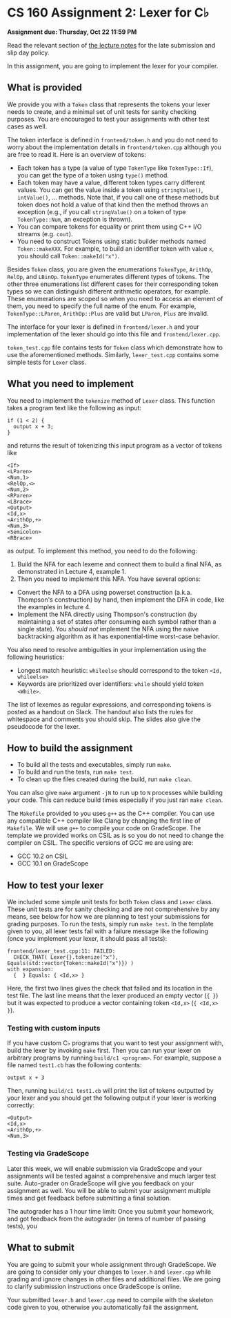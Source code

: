 # CS 160 Assignment 2: Lexer for C♭

**Assignment due: Thursday, Oct 22 11:59 PM**

Read the relevant section of [the lecture
notes](https://cs.ucsb.edu/~emre/cs160/lecture-notes.html) for the
late submission and slip day policy.

In this assignment, you are going to implement the lexer for your
compiler.

## What is provided

We provide you with a `Token` class that represents the tokens your
lexer needs to create, and a minimal set of unit tests for sanity
checking purposes. You are encouraged to test your assignments with
other test cases as well.

The token interface is defined in `frontend/token.h` and you do not
need to worry about the implementation details in `frontend/token.cpp`
although you are free to read it. Here is an overview of tokens:
  - Each token has a type (a value of type `TokenType` like
    `TokenType::If`), you can get the type of a token using `type()`
    method.
  - Each token may have a value, different token types carry different
    values. You can get the value inside a token using
    `stringValue()`, `intValue()`, ... methods. Note that, if you call
    one of these methods but token does not hold a value of that kind
    then the method throws an exception (e.g., if you call
    `stringValue()` on a token of type `TokenType::Num`, an exception
    is thrown).
  - You can compare tokens for equality or print them using C++ I/O
    streams (e.g. `cout`).
  - You need to construct Tokens using static builder methods named
    `Token::makeXXX`. For example, to build an identifier token with
    value `x`, you should call `Token::makeId("x")`.

Besides `Token` class, you are given the enumerations `TokenType`,
`ArithOp`, `RelOp`, and `LBinOp`. `TokenType` enumerates different
types of tokens. The other three enumerations list different cases for
their corresponding token types so we can distinguish different
arithmetic operators, for example. These enumerations are scoped so
when you need to access an element of them, you need to specify the
full name of the enum. For example, `TokenType::LParen`,
`ArithOp::Plus` are valid but `LParen`, `Plus` are invalid.

The interface for your lexer is defined in `frontend/lexer.h` and your
implementation of the lexer should go into this file and
`frontend/lexer.cpp`.
  
`token_test.cpp` file contains tests for `Token` class which
demonstrate how to use the aforementioned methods. Similarly,
`lexer_test.cpp` contains some simple tests for `Lexer` class.

## What you need to implement

You need to implement the `tokenize` method of `Lexer` class. This
function takes a program text like the following as input:

```
if (1 < 2) {
  output x + 3;
}
```

and returns the result of tokenizing this input program as a vector of
tokens like

```
<If>
<LParen>
<Num,1>
<RelOp,<>
<Num,2>
<RParen>
<LBrace>
<Output>
<Id,x>
<ArithOp,+>
<Num,3>
<Semicolon>
<RBrace>
```

as output. To implement this method, you need to do the following:

1. Build the NFA for each lexeme and connect them to build a final
   NFA, as demonstrated in Lecture 4, example 1.
2. Then you need to implement this NFA. You have several options:
  - Convert the NFA to a DFA using powerset construction
    (a.k.a. Thompson's construction) by hand, then implement the DFA
    in code, like the examples in lecture 4.
  - Implement the NFA directly using Thompson's construction (by
   maintaining a set of states after consuming each symbol rather than
   a single state). You *should not* implement the NFA using the naive
   backtracking algorithm as it has exponential-time worst-case
   behavior.
  
  You also need to resolve ambiguities in your implementation using
  the following heuristics:
  - Longest match heuristic: `whileelse` should correspond to the
    token `<Id, whileelse>`
  - Keywords are prioritized over identifiers: `while` should yield
    token `<While>`.

The list of lexemes as regular expressions, and corresponding tokens
is posted as a handout on Slack. The handout also lists the rules for
whitespace and comments you should skip. The slides also give the
pseudocode for the lexer.

## How to build the assignment

 - To build all the tests and executables, simply run `make`.
 - To build and run the tests, run `make test`.
 - To clean up the files created during the build, run `make clean`.

You can also give `make` argument `-jN` to run up to `N` processes
while building your code. This can reduce build times especially if
you just ran `make clean`.

The `Makefile` provided to you uses `g++` as the C++ compiler. You can
use any compatible C++ compiler like Clang by changing the first line
of `Makefile`. We will use `g++` to compile your code on
GradeScope. The template we provided works on CSIL as is so you do not
need to change the compiler on CSIL. The specific versions of GCC we
are using are:

- GCC 10.2 on CSIL
- GCC 10.1 on GradeScope

## How to test your lexer

We included some simple unit tests for both `Token` class and `Lexer`
class.  These unit tests are for sanity checking and are not
comprehensive by any means, see below for how we are planning to test
your submissions for grading purposes.  To run the tests, simply run
`make test`. In the template given to you, all lexer tests fail with a
failure message like the following (once you implement your lexer, it
should pass all tests):

```
frontend/lexer_test.cpp:11: FAILED:
  CHECK_THAT( Lexer{}.tokenize("x"), Equals(std::vector{Token::makeId("x")}) )
with expansion:
  {  } Equals: { <Id,x> }
```

Here, the first two lines gives the check that failed and its location
in the test file. The last line means that the lexer produced an empty
vector (`{ }`) but it was expected to produce a vector containing
token `<Id,x>` (`{ <Id,x> }`).

### Testing with custom inputs

If you have custom C♭ programs that you want to test your assignment
with, build the lexer by invoking `make` first. Then you can run your
lexer on arbitrary programs by running `build/c1 <program>`. For
example, suppose a file named `test1.cb` has the following contents:

```
output x + 3
```

Then, running `build/c1 test1.cb` will print the list of tokens
outputted by your lexer and you should get the following output if
your lexer is working correctly:

```
<Output>
<Id,x>
<ArithOp,+>
<Num,3>
```

### Testing via GradeScope

Later this week, we will enable submission via GradeScope and your
assignments will be tested against a comprehensive and much larger
test suite. Auto-grader on GradeScope will give you feedback on your
assignment as well. You will be able to submit your assignment
multiple times and get feedback before submitting a final solution.

The autograder has a 1 hour time limit: Once you submit your homework,
and got feedback from the autograder (in terms of number of passing
tests), you

## What to submit

You are going to submit your whole assignment through GradeScope. We
are going to consider only your changes to `lexer.h` and `lexer.cpp`
while grading and ignore changes in other files and additional
files. We are going to clarify submission instructions once GradeScope
is online.

Your submitted `lexer.h` and `lexer.cpp` need to compile with the
skeleton code given to you, otherwise you automatically fail the
assignment.

